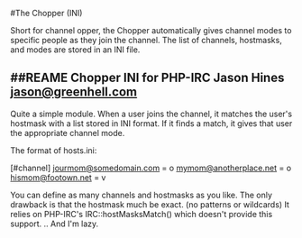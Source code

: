 #The Chopper (INI)

Short for channel opper, the Chopper automatically gives channel modes to specific people as they join the channel. The list of channels, hostmasks, and modes are stored in an INI file.

##REAME
Chopper INI for PHP-IRC
Jason Hines <jason@greenhell.com>
----------------------------------

Quite a simple module.  When a user joins the channel, it matches
the user's hostmask with a list stored in INI format.  If it finds 
a match, it gives that user the appropriate channel mode.

The format of hosts.ini:

[#channel]
jourmom@somedomain.com = o
mymom@anotherplace.net = o
hismom@footown.net = v

You can define as many channels and hostmasks as you like.  The only
drawback is that the hostmask much be exact. (no patterns or wildcards)
It relies on PHP-IRC's IRC::hostMasksMatch() which doesn't provide this
support. .. And I'm lazy.

